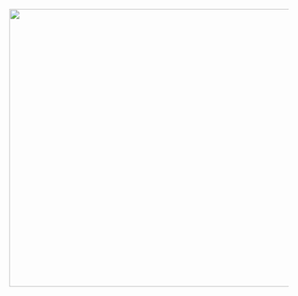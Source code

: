 <a href="url"><img src="https://media.giphy.com/media/38HPThklET2R2rBiM0/giphy.gif" align="left" height="500" width="1920" ></a>
